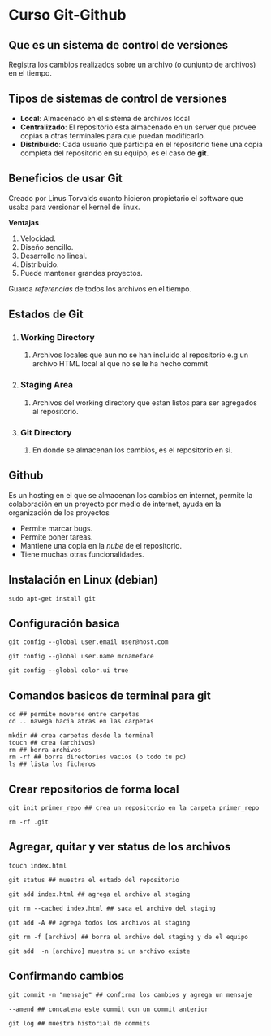 # Curso Git-Github

## Que es un sistema de control de versiones

Registra los cambios realizados sobre un  archivo \(o cunjunto de archivos\) en el tiempo.

## Tipos de sistemas de control de versiones

* **Local**: Almacenado en el sistema de archivos local
* **Centralizado**: El repositorio esta almacenado en un server que provee copias a otras terminales para que puedan modificarlo. 
* **Distribuido**: Cada usuario que participa en el repositorio tiene una copia completa del repositorio en su equipo, es el caso de **git**.

## Beneficios de usar Git

Creado por Linus Torvalds cuanto hicieron propietario el software que usaba para versionar el kernel de linux.

**Ventajas**

1. Velocidad.
2. Diseño sencillo. 
3. Desarrollo no lineal.
4. Distribuido.
5. Puede mantener grandes proyectos.

Guarda _referencias_ de todos los archivos en el tiempo.

## Estados de Git

1. ### Working Directory

   1. Archivos locales que aun no se han incluido al repositorio e.g un archivo HTML local al que no se le ha hecho commit
2. ### Staging Area

   1. Archivos del working directory que estan listos para ser agregados al repositorio.
3. ### Git Directory

   1. En donde se almacenan los cambios, es el repositorio en si.

## Github

Es un hosting en el que se almacenan los cambios en internet, permite la colaboración en un proyecto por medio de internet, ayuda en la organización de los proyectos

* Permite marcar bugs.
* Permite poner tareas.
* Mantiene una copia en la _nube_ de el repositorio.
* Tiene muchas otras funcionalidades.

## Instalación en Linux \(debian\)

```
sudo apt-get install git
```

## Configuración basica

```
git config --global user.email user@host.com
```

```
git config --global user.name mcnameface
```

```
git config --global color.ui true
```

## Comandos basicos de terminal para git

```
cd ## permite moverse entre carpetas 
cd .. navega hacia atras en las carpetas
```

```
mkdir ## crea carpetas desde la terminal
touch ## crea (archivos) 
rm ## borra archivos
rm -rf ## borra directorios vacios (o todo tu pc)
ls ## lista los ficheros
```

## Crear repositorios de forma local

```
git init primer_repo ## crea un repositorio en la carpeta primer_repo
```

```
rm -rf .git
```

## Agregar, quitar y ver status de los archivos

```
touch index.html
```

```
git status ## muestra el estado del repositorio
```

```
git add index.html ## agrega el archivo al staging
```

```
git rm --cached index.html ## saca el archivo del staging
```

```
git add -A ## agrega todos los archivos al staging
```

```
git rm -f [archivo] ## borra el archivo del staging y de el equipo
```

```
git add  -n [archivo] muestra si un archivo existe
```

## Confirmando cambios

```
git commit -m "mensaje" ## confirma los cambios y agrega un mensaje
```

```
--amend ## concatena este commit ocn un commit anterior
```

```
git log ## muestra historial de commits
```



